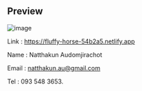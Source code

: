 ## Preview

![image](https://github.com/lewvi/test-auto-delete/assets/56486124/0d5a53a0-209b-4e7c-8cc4-0787cb2a7b89)


Link : https://fluffy-horse-54b2a5.netlify.app

Name : Natthakun Audomjirachot

Email : natthakun.au@gmail.com

Tel : 093 548 3653.




